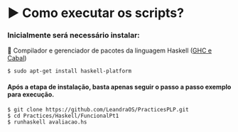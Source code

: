 # :arrow_forward: Como executar os scripts?
  
### Inicialmente será necessário instalar: 

:arrows_counterclockwise: Compilador e gerenciador de pacotes da linguagem Haskell ([GHC e Cabal](https://www.haskell.org/platform/linux.html))

  ```
  $ sudo apt-get install haskell-platform 
  ```

#### Após a etapa de instalação, basta apenas seguir o passo a passo exemplo para execução.

  ```
  $ git clone https://github.com/LeandraOS/PracticesPLP.git
  $ cd Practices/Haskell/FuncionalPt1
  $ runhaskell avaliacao.hs
  ```

